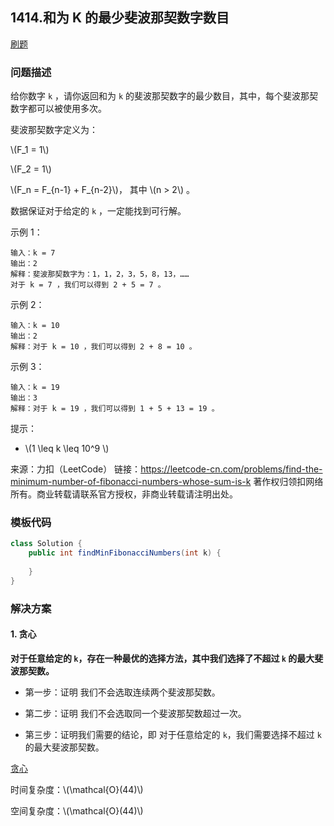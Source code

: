 <script src="https://cdn.bootcss.com/mathjax/2.7.7/MathJax.js?config=TeX-AMS-MML_HTMLorMML"></script>

## 1414.和为 K 的最少斐波那契数字数目

[刷题](qu1414/solu/Solution.java)

### 问题描述

给你数字 `k` ，请你返回和为 `k` 的斐波那契数字的最少数目，其中，每个斐波那契数字都可以被使用多次。

斐波那契数字定义为：


\\(F_1 = 1\\)

\\(F_2 = 1\\)

\\(F_n = F_{n-1} + F_{n-2}\\)， 其中 \\(n > 2\\) 。


数据保证对于给定的 `k` ，一定能找到可行解。

 

示例 1：

```
输入：k = 7
输出：2 
解释：斐波那契数字为：1，1，2，3，5，8，13，……
对于 k = 7 ，我们可以得到 2 + 5 = 7 。
```

示例 2：

```
输入：k = 10
输出：2 
解释：对于 k = 10 ，我们可以得到 2 + 8 = 10 。
```

示例 3：

```
输入：k = 19
输出：3 
解释：对于 k = 19 ，我们可以得到 1 + 5 + 13 = 19 。
```
 

提示：

* \\(1 \leq k \leq 10^9 \\)

来源：力扣（LeetCode）
链接：https://leetcode-cn.com/problems/find-the-minimum-number-of-fibonacci-numbers-whose-sum-is-k
著作权归领扣网络所有。商业转载请联系官方授权，非商业转载请注明出处。

### 模板代码

``` java
class Solution {
    public int findMinFibonacciNumbers(int k) {
        
    }
}
```

### 解决方案

#### 1. 贪心

**对于任意给定的 `k`，存在一种最优的选择方法，其中我们选择了不超过 `k` 的最大斐波那契数。**

* 第一步：证明 我们不会选取连续两个斐波那契数。

* 第二步：证明 我们不会选取同一个斐波那契数超过一次。

* 第三步：证明我们需要的结论，即 对于任意给定的 `k`，我们需要选择不超过 `k` 的最大斐波那契数。

[贪心](qu1414/solu1/Solution.java)

时间复杂度：\\(\mathcal{O}(44)\\)

空间复杂度：\\(\mathcal{O}(44)\\)
